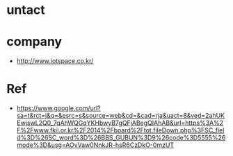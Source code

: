 # untact

# company 
- http://www.iotspace.co.kr/

# Ref
- https://www.google.com/url?sa=t&rct=j&q=&esrc=s&source=web&cd=&cad=rja&uact=8&ved=2ahUKEwjswL2Q0_7qAhWQGqYKHbwyB7gQFjABegQIAhAB&url=https%3A%2F%2Fwww.fkii.or.kr%2F2014%2Fboard%2Ftot.fileDown.php%3FSC_field%3D%26SC_word%3D%26BBS_GUBUN%3D9%26code%3D5555%26mode%3D&usg=AOvVaw0NnkJR-hsR6CzDkO-0mzUT
